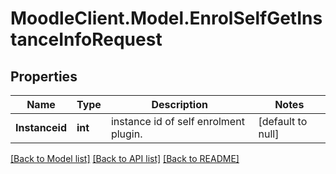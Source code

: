 # MoodleClient.Model.EnrolSelfGetInstanceInfoRequest

## Properties

Name | Type | Description | Notes
------------ | ------------- | ------------- | -------------
**Instanceid** | **int** | instance id of self enrolment plugin. | [default to null]

[[Back to Model list]](../README.md#documentation-for-models) [[Back to API list]](../README.md#documentation-for-api-endpoints) [[Back to README]](../README.md)

